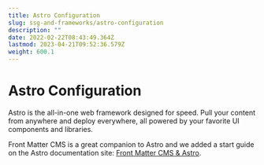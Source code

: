 ```yaml
---
title: Astro Configuration
slug: ssg-and-frameworks/astro-configuration
description: ""
date: 2022-02-22T08:43:49.364Z
lastmod: 2023-04-21T09:52:36.579Z
weight: 600.1
---
```


# Astro Configuration

Astro is the all-in-one web framework designed for speed. Pull your content from anywhere
and deploy everywhere, all powered by your favorite UI components and libraries.

Front Matter CMS is a great companion to Astro and we added a
start guide on the Astro documentation site: [Front Matter CMS & Astro][01].

<!-- Link References -->
[01]: https://docs.astro.build/en/guides/cms/frontmatter-cms/
